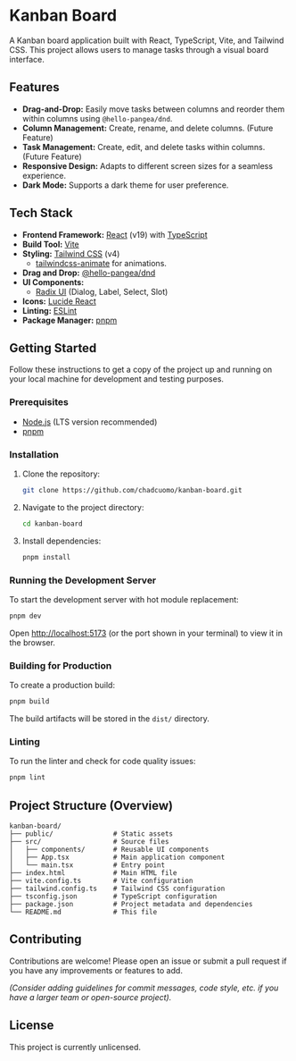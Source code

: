 # Kanban Board

A Kanban board application built with React, TypeScript, Vite, and Tailwind CSS. This project allows users to manage tasks through a visual board interface.

## Features

- **Drag-and-Drop:** Easily move tasks between columns and reorder them within columns using `@hello-pangea/dnd`.
- **Column Management:** Create, rename, and delete columns. (Future Feature)
- **Task Management:** Create, edit, and delete tasks within columns. (Future Feature)
- **Responsive Design:** Adapts to different screen sizes for a seamless experience.
- **Dark Mode:** Supports a dark theme for user preference.

## Tech Stack

- **Frontend Framework:** [React](https://react.dev/) (v19) with [TypeScript](https://www.typescriptlang.org/)
- **Build Tool:** [Vite](https://vitejs.dev/)
- **Styling:** [Tailwind CSS](https://tailwindcss.com/) (v4)
  - [tailwindcss-animate](https://github.com/jamiebuilds/tailwindcss-animate) for animations.
- **Drag and Drop:** [@hello-pangea/dnd](https://github.com/hello-pangea/dnd)
- **UI Components:**
  - [Radix UI](https://www.radix-ui.com/) (Dialog, Label, Select, Slot)
- **Icons:** [Lucide React](https://lucide.dev/)
- **Linting:** [ESLint](https://eslint.org/)
- **Package Manager:** [pnpm](https://pnpm.io/)

## Getting Started

Follow these instructions to get a copy of the project up and running on your local machine for development and testing purposes.

### Prerequisites

- [Node.js](https://nodejs.org/) (LTS version recommended)
- [pnpm](https://pnpm.io/installation)

### Installation

1.  Clone the repository:
    ```bash
    git clone https://github.com/chadcuomo/kanban-board.git
    ```
2.  Navigate to the project directory:
    ```bash
    cd kanban-board
    ```
3.  Install dependencies:
    ```bash
    pnpm install
    ```

### Running the Development Server

To start the development server with hot module replacement:

```bash
pnpm dev
```

Open [http://localhost:5173](http://localhost:5173) (or the port shown in your terminal) to view it in the browser.

### Building for Production

To create a production build:

```bash
pnpm build
```

The build artifacts will be stored in the `dist/` directory.

### Linting

To run the linter and check for code quality issues:

```bash
pnpm lint
```

## Project Structure (Overview)

```
kanban-board/
├── public/               # Static assets
├── src/                  # Source files
│   ├── components/       # Reusable UI components
│   ├── App.tsx           # Main application component
│   └── main.tsx          # Entry point
├── index.html            # Main HTML file
├── vite.config.ts        # Vite configuration
├── tailwind.config.ts    # Tailwind CSS configuration
├── tsconfig.json         # TypeScript configuration
├── package.json          # Project metadata and dependencies
└── README.md             # This file
```

## Contributing

Contributions are welcome! Please open an issue or submit a pull request if you have any improvements or features to add.

_(Consider adding guidelines for commit messages, code style, etc. if you have a larger team or open-source project)._

## License

This project is currently unlicensed.
